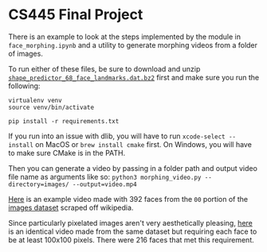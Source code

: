 # CS445 Final Project

There is an example to look at the steps implemented by the module in `face_morphing.ipynb` and a utility to generate morphing videos from a folder of images.

To run either of these files, be sure to download and unzip [`shape_predictor_68_face_landmarks.dat.bz2`](https://github.com/davisking/dlib-models/raw/master/shape_predictor_68_face_landmarks.dat.bz2) first and make sure you run the following:

```
virtualenv venv
source venv/bin/activate

pip install -r requirements.txt
```

If you run into an issue with dlib, you will have to run `xcode-select --install` on MacOS or `brew install cmake` first. On Windows, you will have to make sure CMake is in the PATH.

Then you can generate a video by passing in a folder path and output video file name as arguments like so:
`python3 morphing_video.py --directory=images/ --output=video.mp4`

[Here](https://drive.google.com/file/d/1o78dOknVlOmbZJe0vrzJbhzmmnlnIY-d/view?usp=share_link) is an example video made with 392 faces from the `00` portion of the [images dataset](https://data.vision.ee.ethz.ch/cvl/rrothe/imdb-wiki/) scraped off wikipedia.

Since particularly pixelated images aren't very aesthetically pleasing, [here](https://drive.google.com/file/d/1L5Nl5nxCpfIFZF1Lb-IwHsohh5UAepo1/view?usp=share_link) is an identical video made from the same dataset but requiring each face to be at least 100x100 pixels. There were 216 faces that met this requirement.
